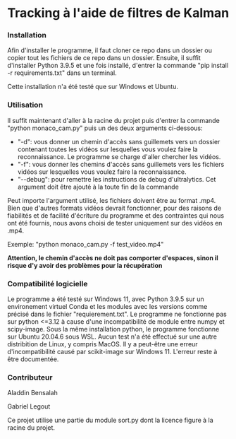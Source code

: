 # Tracking à l'aide de filtres de Kalman

### Installation
Afin d'installer le programme, il faut cloner ce repo dans un dossier ou copier tout les fichiers de ce repo dans un dossier. Ensuite, il suffit d'installer Python 3.9.5 et une fois installé, d'entrer  la commande "pip install -r requirements.txt" dans un terminal.

Cette installation n'a été testé que sur Windows et Ubuntu. 

### Utilisation

Il suffit maintenant d'aller à la racine du projet puis d'entrer la commande "python monaco_cam.py" puis un des deux arguments ci-dessous: 

- "-d": vous donner un chemin d'accès sans guillemets vers un dossier contenant toutes les vidéos sur lesquelles vous voulez faire la reconnaissance. Le programme se charge d'aller chercher les vidéos.
- "-f": vous donner les chemins d'accès sans guillemets vers les fichiers vidéos sur lesquelles vous voulez faire la reconnaissance.
- "--debug": pour remettre les instructions de debug d'ultralytics. Cet argument doit être ajouté à la toute fin de la commande

Peut importe l'argument utilisé, les fichiers doivent être au format .mp4. Bien que d'autres formats vidéos devrait fonctionner, pour des raisons de fiabilités et de facilité d'écriture du programme et des contraintes qui nous ont été fournis, nous avons choisi de tester uniquement sur des vidéos en .mp4. 

Exemple: "python monaco_cam.py -f test_video.mp4"

**Attention, le chemin d'accès ne doit pas comporter d'espaces, sinon il risque d'y avoir des problèmes pour la récupération**

### Compatibilité logicielle

Le programme a été testé sur Windows 11, avec Python 3.9.5 sur un environement virtuel Conda et les modules avec les versions comme précisé dans le fichier "requierement.txt". Le programme ne fonctionne pas sur python <=3.12 à cause d'une incompatibilité de module entre numpy et scipy-image. 
Sous la même installation python, le programme fonctionne sur Ubuntu 20.04.6 sous WSL. Aucun test n'a été effectué sur une autre distribition de Linux, y compris MacOS. 
Il y a peut-être une erreur d'incompatibilité causé par scikit-image sur Windows 11. L'erreur reste à être documentée. 

### Contributeur

Aladdin Bensalah 

Gabriel Legout

Ce projet utilise une partie du module sort.py dont la licence figure à la racine du projet. 
